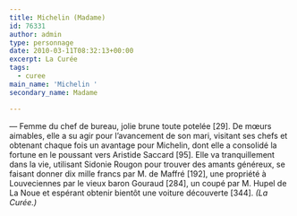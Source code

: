 ```yaml
---
title: Michelin (Madame)
id: 76331
author: admin
type: personnage
date: 2010-03-11T08:32:13+00:00
excerpt: La Curée
tags:
  - curee
main_name: 'Michelin '
secondary_name: Madame

---
```

— Femme du chef de bureau, jolie brune toute potelée [29]. De mœurs aimables, elle a su agir pour l’avancement de son mari, visitant ses chefs et obtenant chaque fois un avantage pour Michelin, dont elle a consolidé la fortune en le poussant vers Aristide Saccard [95]. Elle va tranquillement dans la vie, utilisant Sidonie Rougon pour trouver des amants généreux, se faisant donner dix mille francs par M. de Maffré [192], une propriété à Louveciennes par le vieux baron Gouraud [284], un coupé par M. Hupel de La Noue et espérant obtenir bientôt une voiture découverte [344]. _(La Curée.)_